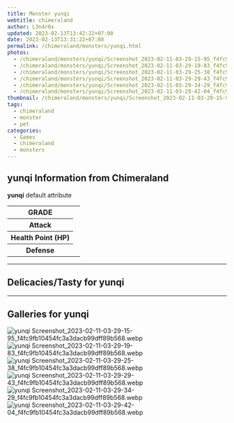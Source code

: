 ```yaml
---
title: Monster yunqi
webtitle: chimeraland
author: L3n4r0x
updated: 2023-02-13T13:42:22+07:00
date: 2023-02-13T13:31:22+07:00
permalink: /chimeraland/monsters/yunqi.html
photos:
  - /chimeraland/monsters/yunqi/Screenshot_2023-02-11-03-29-15-95_f4fc9fb10454fc3a3dacb99dff89b568.webp
  - /chimeraland/monsters/yunqi/Screenshot_2023-02-11-03-29-19-83_f4fc9fb10454fc3a3dacb99dff89b568.webp
  - /chimeraland/monsters/yunqi/Screenshot_2023-02-11-03-29-25-38_f4fc9fb10454fc3a3dacb99dff89b568.webp
  - /chimeraland/monsters/yunqi/Screenshot_2023-02-11-03-29-29-43_f4fc9fb10454fc3a3dacb99dff89b568.webp
  - /chimeraland/monsters/yunqi/Screenshot_2023-02-11-03-29-34-29_f4fc9fb10454fc3a3dacb99dff89b568.webp
  - /chimeraland/monsters/yunqi/Screenshot_2023-02-11-03-29-42-04_f4fc9fb10454fc3a3dacb99dff89b568.webp
thumbnail: /chimeraland/monsters/yunqi/Screenshot_2023-02-11-03-29-15-95_f4fc9fb10454fc3a3dacb99dff89b568.webp
tags:
  - chimeraland
  - monster
  - pet
categories:
  - Games
  - chimeraland
  - monsters
---
```


<section id="bootstrap-wrapper"><link rel="stylesheet" href="https://rawcdn.githack.com/dimaslanjaka/Web-Manajemen/870a349/css/bootstrap-5-3-0-alpha3-wrapper.css"/><h2 id="attribute">yunqi Information from Chimeraland</h2><p><b>yunqi</b> default attribute <table><tr><th>GRADE</th><td></td></tr><tr><th>Attack</th><td></td></tr><tr><th>Health Point (HP)</th><td></td></tr><tr><th>Defense</th><td></td></tr></table></p><hr/><h2 id="delicacies">Delicacies/Tasty for yunqi</h2><div class="bg-dark text-light"></div><hr/><div id="gallery"><h2>Galleries for yunqi</h2><div class="row"><div class="col-lg-6 col-12"><img src="/chimeraland/monsters/yunqi/Screenshot_2023-02-11-03-29-15-95_f4fc9fb10454fc3a3dacb99dff89b568.webp" alt="yunqi Screenshot_2023-02-11-03-29-15-95_f4fc9fb10454fc3a3dacb99dff89b568.webp"/></div><div class="col-lg-6 col-12"><img src="/chimeraland/monsters/yunqi/Screenshot_2023-02-11-03-29-19-83_f4fc9fb10454fc3a3dacb99dff89b568.webp" alt="yunqi Screenshot_2023-02-11-03-29-19-83_f4fc9fb10454fc3a3dacb99dff89b568.webp"/></div><div class="col-lg-6 col-12"><img src="/chimeraland/monsters/yunqi/Screenshot_2023-02-11-03-29-25-38_f4fc9fb10454fc3a3dacb99dff89b568.webp" alt="yunqi Screenshot_2023-02-11-03-29-25-38_f4fc9fb10454fc3a3dacb99dff89b568.webp"/></div><div class="col-lg-6 col-12"><img src="/chimeraland/monsters/yunqi/Screenshot_2023-02-11-03-29-29-43_f4fc9fb10454fc3a3dacb99dff89b568.webp" alt="yunqi Screenshot_2023-02-11-03-29-29-43_f4fc9fb10454fc3a3dacb99dff89b568.webp"/></div><div class="col-lg-6 col-12"><img src="/chimeraland/monsters/yunqi/Screenshot_2023-02-11-03-29-34-29_f4fc9fb10454fc3a3dacb99dff89b568.webp" alt="yunqi Screenshot_2023-02-11-03-29-34-29_f4fc9fb10454fc3a3dacb99dff89b568.webp"/></div><div class="col-lg-6 col-12"><img src="/chimeraland/monsters/yunqi/Screenshot_2023-02-11-03-29-42-04_f4fc9fb10454fc3a3dacb99dff89b568.webp" alt="yunqi Screenshot_2023-02-11-03-29-42-04_f4fc9fb10454fc3a3dacb99dff89b568.webp"/></div></div></div></section>